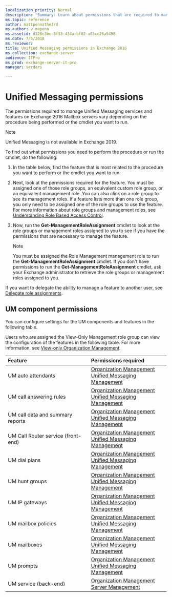 ```yaml
---
localization_priority: Normal
description: 'Summary: Learn about permissions that are required to manage Unified Messaging services and features in Exchange Server 2016.'
ms.topic: reference
author: mattpennathe3rd
ms.author: v-mapenn
ms.assetid: d326c3bc-8f33-434a-bf02-a83cc26a5498
ms.date: 7/5/2018
ms.reviewer:
title: Unified Messaging permissions in Exchange 2016
ms.collection: exchange-server
audience: ITPro
ms.prod: exchange-server-it-pro
manager: serdars

---
```


# Unified Messaging permissions

The permissions required to manage Unified Messaging services and features on Exchange 2016 Mailbox servers vary depending on the procedure being performed or the cmdlet you want to run.

> [!NOTE]
> Unified Messaging is not available in Exchange 2019.

To find out what permissions you need to perform the procedure or run the cmdlet, do the following:

1. In the table below, find the feature that is most related to the procedure you want to perform or the cmdlet you want to run.

2. Next, look at the permissions required for the feature. You must be assigned one of those role groups, an equivalent custom role group, or an equivalent management role. You can also click on a role group to see its management roles. If a feature lists more than one role group, you only need to be assigned one of the role groups to use the feature. For more information about role groups and management roles, see [Understanding Role Based Access Control](https://technet.microsoft.com/library/dd298183.aspx).

3. Now, run the **Get-ManagementRoleAssignment** cmdlet to look at the role groups or management roles assigned to you to see if you have the permissions that are necessary to manage the feature.

    > [!NOTE]
    > You must be assigned the Role Management management role to run the **Get-ManagementRoleAssignment** cmdlet. If you don't have permissions to run the **Get-ManagementRoleAssignment** cmdlet, ask your Exchange administrator to retrieve the role groups or management roles assigned to you.

If you want to delegate the ability to manage a feature to another user, see [Delegate role assignments](https://docs.microsoft.com/exchange/delegate-role-assignments-exchange-2013-help).

## UM component permissions

You can configure settings for the UM components and features in the following table.

Users who are assigned the View-Only Management role group can view the configuration of the features in the following table. For more information, see [View-only Organization Management](https://technet.microsoft.com/library/dd351130.aspx).

|**Feature**|**Permissions required**|
|:-----|:-----|
|UM auto attendants|[Organization Management](https://technet.microsoft.com/library/0bfd21c1-86ac-4369-86b7-aeba386741c8.aspx) <br/> [Unified Messaging Management](https://technet.microsoft.com/library/c91f0387-615c-4a1d-87d4-133ddac1e407.aspx)|
|UM call answering rules|[Organization Management](https://technet.microsoft.com/library/0bfd21c1-86ac-4369-86b7-aeba386741c8.aspx) <br/> [Unified Messaging Management](https://technet.microsoft.com/library/c91f0387-615c-4a1d-87d4-133ddac1e407.aspx)|
|UM call data and summary reports|[Organization Management](https://technet.microsoft.com/library/0bfd21c1-86ac-4369-86b7-aeba386741c8.aspx) <br/> [Unified Messaging Management](https://technet.microsoft.com/library/c91f0387-615c-4a1d-87d4-133ddac1e407.aspx)|
|UM Call Router service (front-end)|[Organization Management](https://technet.microsoft.com/library/0bfd21c1-86ac-4369-86b7-aeba386741c8.aspx) <br/> [Unified Messaging Management](https://technet.microsoft.com/library/c91f0387-615c-4a1d-87d4-133ddac1e407.aspx)|
|UM dial plans|[Organization Management](https://technet.microsoft.com/library/0bfd21c1-86ac-4369-86b7-aeba386741c8.aspx) <br/> [Unified Messaging Management](https://technet.microsoft.com/library/c91f0387-615c-4a1d-87d4-133ddac1e407.aspx)|
|UM hunt groups|[Organization Management](https://technet.microsoft.com/library/0bfd21c1-86ac-4369-86b7-aeba386741c8.aspx) <br/> [Unified Messaging Management](https://technet.microsoft.com/library/c91f0387-615c-4a1d-87d4-133ddac1e407.aspx)|
|UM IP gateways|[Organization Management](https://technet.microsoft.com/library/0bfd21c1-86ac-4369-86b7-aeba386741c8.aspx) <br/> [Unified Messaging Management](https://technet.microsoft.com/library/c91f0387-615c-4a1d-87d4-133ddac1e407.aspx)|
|UM mailbox policies|[Organization Management](https://technet.microsoft.com/library/0bfd21c1-86ac-4369-86b7-aeba386741c8.aspx) <br/> [Unified Messaging Management](https://technet.microsoft.com/library/c91f0387-615c-4a1d-87d4-133ddac1e407.aspx)|
|UM mailboxes|[Organization Management](https://technet.microsoft.com/library/0bfd21c1-86ac-4369-86b7-aeba386741c8.aspx) <br/> [Unified Messaging Management](https://technet.microsoft.com/library/c91f0387-615c-4a1d-87d4-133ddac1e407.aspx)|
|UM prompts|[Organization Management](https://technet.microsoft.com/library/0bfd21c1-86ac-4369-86b7-aeba386741c8.aspx) <br/> [Unified Messaging Management](https://technet.microsoft.com/library/c91f0387-615c-4a1d-87d4-133ddac1e407.aspx)|
|UM service (back-end)|[Organization Management](https://technet.microsoft.com/library/0bfd21c1-86ac-4369-86b7-aeba386741c8.aspx) <br/> [Server Management](https://technet.microsoft.com/library/30cbc4de-adb3-42e8-922f-7661095bdb8c.aspx)|

